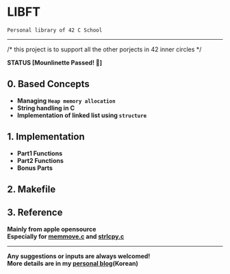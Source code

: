 # LIBFT

    Personal library of 42 C School 
---
/* this project is to support all the other porjects in 42 inner circles */<br>

<strong>STATUS<strong> [Mounlinette Passed! 🤩]<br>

## 0. Based Concepts
 - Managing `Heap memory allocation`
 - String handling in C
 - Implementation of linked list using `structure`

## 1. Implementation

 - Part1 Functions
 - Part2 Functions
 - Bonus Parts

## 2. Makefile

## 3. Reference
Mainly from apple opensource <br>
Especially for [memmove.c](https://opensource.apple.com/source/network_cmds/network_cmds-481.20.1/unbound/compat/memmove.c.auto.html) and [strlcpy.c](https://opensource.apple.com/source/Libc/Libc-997.1.1/string/strlcat.c.auto.html)

---
Any suggestions or inputs are always welcomed! <br>
More details are in my [personal blog](https://velog.io/@ilp-sys)(Korean)
